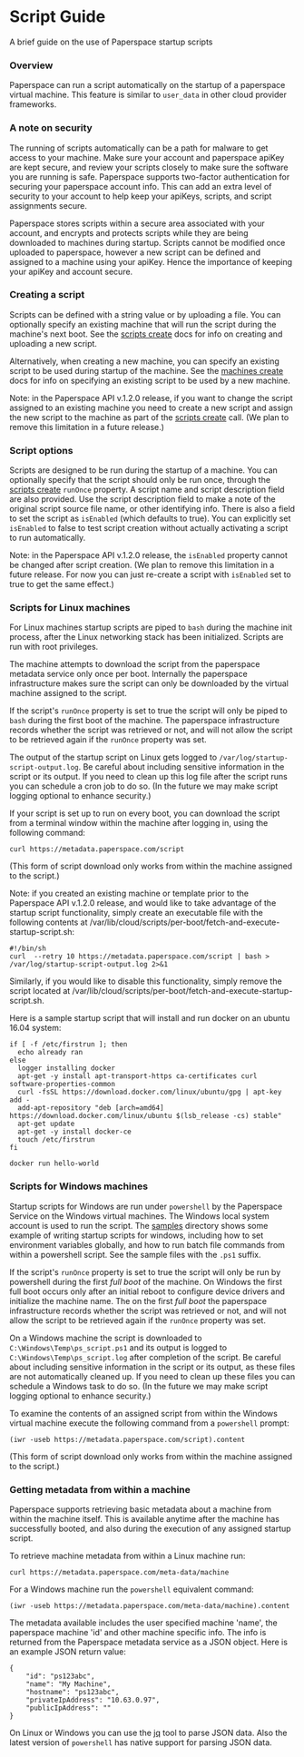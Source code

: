 # Script Guide

A brief guide on the use of Paperspace startup scripts

### Overview

Paperspace can run a script automatically on the startup of a paperspace virtual machine.
This feature is similar to `user_data` in other cloud provider frameworks.

### A note on security

The running of scripts automatically can be a path for malware to get access to your machine.
Make sure your account and paperspace apiKey are kept secure, and review your scripts closely to make sure the software you are running is safe.  Paperspace supports two-factor authentication for securing your paperspace account info.  This can add an extra level of security to your account to help keep your apiKeys, scripts, and script assignments secure.

Paperspace stores scripts within a secure area associated with your account, and encrypts and protects  scripts while they are being downloaded to machines during startup.  Scripts cannot be modified once uploaded to paperspace, however a new script can be defined and assigned to a machine using your apiKey.  Hence the importance of keeping your apiKey and account secure.

### Creating a script

Scripts can be defined with a string value or by uploading a file.  You can optionally specify an existing machine that will run the script during the machine's next boot.  See the [scripts create](https://paperspace.github.io/paperspace-node/scripts.html#.create) docs for info on creating and uploading a new script.

Alternatively, when creating a new machine, you can specify an existing script to be used during startup of the machine.  See the [machines create](https://paperspace.github.io/paperspace-node/machines.html#.create) docs for info on specifying an existing script to be used by a new machine.

Note: in the Paperspace API v.1.2.0 release, if you want to change the script assigned to an existing machine you need to create a new script and assign the new script to the machine as part of the [scripts create](https://paperspace.github.io/paperspace-node/scripts.html#.create) call.  (We plan to remove this limitation in a future release.)

### Script options

Scripts are designed to be run during the startup of a machine.  You can optionally specify that the script should only be run once, through the [scripts create](https://paperspace.github.io/paperspace-node/scripts.html#.create) `runOnce` property.  A script name and script description field are also provided.  Use the script description field to make a note of the original script source file name, or other identifying info.  There is also a field to set the script as `isEnabled` (which defaults to true).  You can explicitly set `isEnabled` to false to test script creation without actually activating a script to run automatically.

Note: in the Paperspace API v.1.2.0 release, the `isEnabled` property cannot be changed after script creation.  (We plan to remove this limitation in a future release. For now you can just re-create a script with `isEnabled` set to true to get the same effect.)

### Scripts for Linux machines

For Linux machines startup scripts are piped to `bash` during the machine init process, after the Linux networking stack has been initialized.  Scripts are run with root privileges.

The machine attempts to download the script from the paperspace metadata service only once per boot.  Internally the paperspace infrastructure makes sure the script can only be downloaded by the virtual machine assigned to the script.

If the script's `runOnce` property is set to true the script will only be piped to `bash` during the first boot of the machine.  The paperspace infrastructure records whether the script was retrieved or not, and will not allow the script to be retrieved again if the `runOnce` property was set.

The output of the startup script on Linux gets logged to `/var/log/startup-script-output.log`. Be careful about including sensitive information in the script or its output. If you need to clean up this log file after the script runs you can schedule a cron job to do so.  (In the future we may make script logging optional to enhance security.)

If your script is set up to run on every boot, you can download the script from a terminal window within the machine after logging in, using the following command:

`curl https://metadata.paperspace.com/script`

(This form of script download only works from within the machine assigned to the script.)

Note:  if you created an existing machine or template prior to the Paperspace API v.1.2.0 release, and would like to take advantage of the startup script functionality, simply create an executable file with the following contents at /var/lib/cloud/scripts/per-boot/fetch-and-execute-startup-script.sh:

```
#!/bin/sh
curl  --retry 10 https://metadata.paperspace.com/script | bash > /var/log/startup-script-output.log 2>&1
```

Similarly, if you would like to disable this functionality, simply remove the script located at /var/lib/cloud/scripts/per-boot/fetch-and-execute-startup-script.sh.

Here is a sample startup script that will install and run docker on an ubuntu 16.04 system:

```
if [ -f /etc/firstrun ]; then
  echo already ran
else
  logger installing docker
  apt-get -y install apt-transport-https ca-certificates curl software-properties-common
  curl -fsSL https://download.docker.com/linux/ubuntu/gpg | apt-key add -
  add-apt-repository "deb [arch=amd64] https://download.docker.com/linux/ubuntu $(lsb_release -cs) stable"
  apt-get update
  apt-get -y install docker-ce
  touch /etc/firstrun
fi

docker run hello-world
```


### Scripts for Windows machines

Startup scripts for Windows are run under `powershell` by the Paperspace Service on the Windows virtual machines.  The Windows local system account is used to run the script.  The [samples](samples/) directory shows some example of writing startup scripts for windows, including how to set environment variables globally, and how to run batch file commands from within a powershell script.  See the sample files with the `.ps1` suffix.

If the script's `runOnce` property is set to true the script will only be run by powershell during the first *full boot* of the machine.  On Windows the first full boot occurs only after an initial reboot to configure device drivers and initialize the machine name.  The on the first *full boot* the paperspace infrastructure records whether the script was retrieved or not, and will not allow the script to be retrieved again if the `runOnce` property was set.

On a Windows machine the script is downloaded to `C:\Windows\Temp\ps_script.ps1` and its output is logged to `C:\Windows\Temp\ps_script.log` after completion of the script.  Be careful about including sensitive information in the script or its output, as these files are not automatically cleaned up. If you need to clean up these files you can schedule a Windows task to do so.  (In the future we may make script logging optional to enhance security.)

To examine the contents of an assigned script from within the Windows virtual machine execute the following command from a `powershell` prompt:

`(iwr -useb https://metadata.paperspace.com/script).content`

(This form of script download only works from within the machine assigned to the script.)

### Getting metadata from within a machine

Paperspace supports retrieving basic metadata about a machine from within the machine itself.  This is available anytime after the machine has successfully booted, and also during the execution of any assigned startup script.

To retrieve machine metadata from within a Linux machine run:

`curl https://metadata.paperspace.com/meta-data/machine`


For a Windows machine run the `powershell` equivalent command:

`(iwr -useb https://metadata.paperspace.com/meta-data/machine).content`

The metadata available includes the user specified machine 'name', the paperspace machine 'id' and other machine specific info.  The info is returned from the Paperspace metadata service as a JSON object.  Here is an example JSON return value:

```
{
    "id": "ps123abc",
    "name": "My Machine",
    "hostname": "ps123abc",
    "privateIpAddress": "10.63.0.97",
    "publicIpAddress": ""
}
```  

On Linux or Windows you can use the [jq](https://stedolan.github.io/jq/) tool to parse JSON data.  Also the latest version of `powershell` has native support for parsing JSON data.
